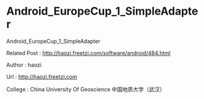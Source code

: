 Android_EuropeCup_1_SimpleAdapter
=================================

Android_EuropeCup_1_SimpleAdapter

Related Post : http://haozi.freetzi.com/software/android/484.html

Author : haozi

Url : http://haozi.freetzi.com

College : China University Of Geoscience 中国地质大学（武汉）
